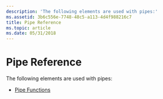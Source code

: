 ```yaml
---
description: 'The following elements are used with pipes:'
ms.assetid: 3b6c556e-7748-48c5-a113-4d4f988216c7
title: Pipe Reference
ms.topic: article
ms.date: 05/31/2018
---
```


# Pipe Reference

The following elements are used with pipes:

-   [Pipe Functions](pipe-functions.md)

 

 



